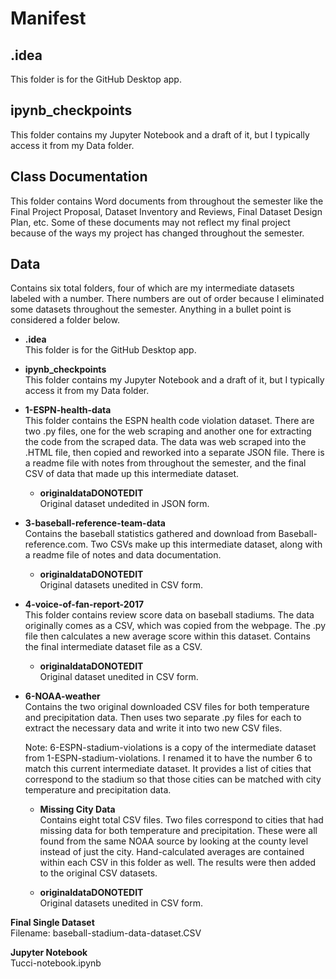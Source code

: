 # Manifest


## .idea
This folder is for the GitHub Desktop app.

## ipynb_checkpoints
This folder contains my Jupyter Notebook and a draft of it, but I typically access it from my Data folder.

## Class Documentation
This folder contains Word documents from throughout the semester like the Final Project Proposal, Dataset Inventory and Reviews, Final Dataset Design Plan, etc. Some of these documents may not reflect my final project because of the ways my project has changed throughout the semester.


## Data
Contains six total folders, four of which are my intermediate datasets labeled with a number. There numbers are out of order because I eliminated some datasets throughout the semester. Anything in a bullet point is considered a folder below.

* **.idea** <br />
This folder is for the GitHub Desktop app.

* **ipynb_checkpoints** <br />
This folder contains my Jupyter Notebook and a draft of it, but I typically access it from my Data folder.

* **1-ESPN-health-data** <br />
This folder contains the ESPN health code violation dataset. There are two .py files, one for the web scraping and another one for extracting the code from the scraped data. The data was web scraped into the .HTML file, then copied and reworked into a separate JSON file. There is a readme file with notes from throughout the semester, and the final CSV of data that made up this intermediate dataset.
	* **originaldataDONOTEDIT** <br />
	Original dataset undedited in JSON form.</p>

* **3-baseball-reference-team-data** <br />
Contains the baseball statistics gathered and download from Baseball-reference.com. Two CSVs make up this intermediate dataset, along with a readme file of notes and data documentation.
	* **originaldataDONOTEDIT** <br />
	Original datasets unedited in CSV form.</p>


* **4-voice-of-fan-report-2017** <br />
This folder contains review score data on baseball stadiums. The data originally comes as a CSV, which was copied from the webpage. The .py file then calculates a new average score within this dataset. Contains the final intermediate dataset file as a CSV.
	* **originaldataDONOTEDIT** <br />
	Original dataset unedited in CSV form.</p>


* **6-NOAA-weather** <br />
Contains the two original downloaded CSV files for both temperature and precipitation data. Then uses two separate .py files for each to extract the necessary data and write it into two new CSV files. </p>
Note: 6-ESPN-stadium-violations is a copy of the intermediate dataset from 1-ESPN-stadium-violations. I renamed it to have the number 6 to match this current intermediate dataset. It provides a list of cities that correspond to the stadium so that those cities can be matched with city temperature and precipitation data. 

	* **Missing City Data** <br />
	Contains eight total CSV files. Two files correspond to cities that had missing data for both temperature and precipitation. These were all found from the same NOAA source by looking at the county level instead of just the city. Hand-calculated averages are contained within each CSV in this folder as well. The results were then added to the original CSV datasets.
	

	* **originaldataDONOTEDIT** <br />
	Original datasets unedited in CSV form.</p>


**Final Single Dataset** <br />
Filename: baseball-stadium-data-dataset.CSV

**Jupyter Notebook** <br />
Tucci-notebook.ipynb


